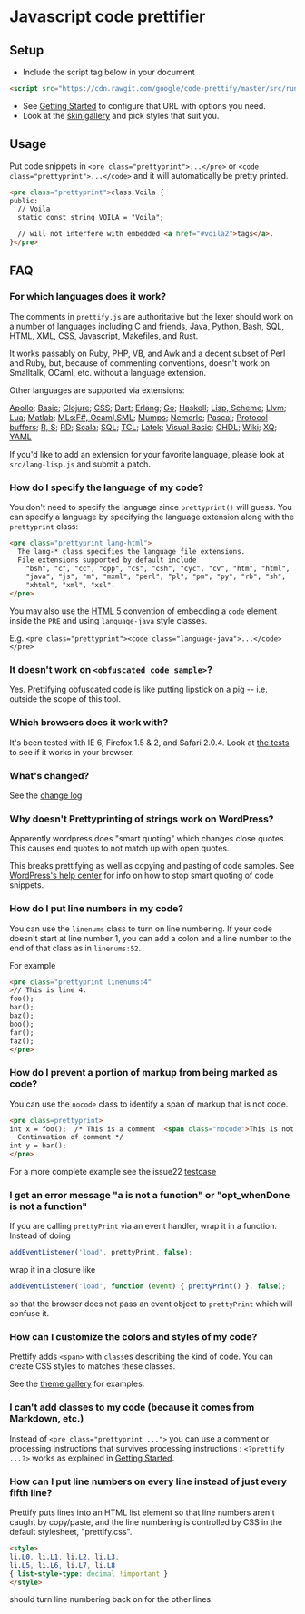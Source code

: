 # Javascript code prettifier

## Setup

 * Include the script tag below in your document
```HTML
<script src="https://cdn.rawgit.com/google/code-prettify/master/src/run_prettify.js"></script>
```
 * See [Getting Started](docs/getting_started.md) to configure that URL with options you need.
 * Look at the [skin gallery](https://cdn.rawgit.com/google/code-prettify/master/styles/index.html) and pick styles that suit you.

## Usage

Put code snippets in `<pre class="prettyprint">...</pre>` or
`<code class="prettyprint">...</code>` and it will automatically be
pretty printed.

```HTML
<pre class="prettyprint">class Voila {
public:
  // Voila
  static const string VOILA = "Voila";

  // will not interfere with embedded <a href="#voila2">tags</a>.
}</pre>
```

## FAQ

### For which languages does it work?

The comments in `prettify.js` are authoritative but the lexer should
work on a number of languages including C and friends, Java, Python,
Bash, SQL, HTML, XML, CSS, Javascript, Makefiles, and Rust.

It works passably on Ruby, PHP, VB, and Awk and a decent subset of
Perl and Ruby, but, because of commenting conventions, doesn't work on
Smalltalk, OCaml, etc. without a language extension.

Other languages are supported via extensions:

[Apollo](https://github.com/google/code-prettify/tree/master/src/lang-apollo.js);
[Basic](https://github.com/google/code-prettify/tree/master/src/lang-basic.js);
[Clojure](https://github.com/google/code-prettify/tree/master/src/lang-clj.js);
[CSS](https://github.com/google/code-prettify/tree/master/src/lang-css.js);
[Dart](https://github.com/google/code-prettify/tree/master/src/lang-dart.js);
[Erlang](https://github.com/google/code-prettify/tree/master/src/lang-erlang.js);
[Go](https://github.com/google/code-prettify/tree/master/src/lang-go.js);
[Haskell](https://github.com/google/code-prettify/tree/master/src/lang-hs.js);
[Lisp, Scheme](https://github.com/google/code-prettify/tree/master/src/lang-lisp.js);
[Llvm](https://github.com/google/code-prettify/tree/master/src/lang-llvm.js);
[Lua](https://github.com/google/code-prettify/tree/master/src/lang-lua.js);
[Matlab](https://github.com/google/code-prettify/tree/master/src/lang-matlab.js);
[MLs:F#, Ocaml,SML](https://github.com/google/code-prettify/tree/master/src/lang-ml.js);
[Mumps](https://github.com/google/code-prettify/tree/master/src/lang-mumps.js);
[Nemerle](https://github.com/google/code-prettify/tree/master/src/lang-n.js);
[Pascal](https://github.com/google/code-prettify/tree/master/src/lang-pascal.js);
[Protocol buffers](https://github.com/google/code-prettify/tree/master/src/lang-proto.js);
[R, S](https://github.com/google/code-prettify/tree/master/src/lang-r.js);
[RD](https://github.com/google/code-prettify/tree/master/src/lang-rd.js);
[Scala](https://github.com/google/code-prettify/tree/master/src/lang-scala.js);
[SQL](https://github.com/google/code-prettify/tree/master/src/lang-sql.js);
[TCL](https://github.com/google/code-prettify/tree/master/src/lang-tcl.js);
[Latek](https://github.com/google/code-prettify/tree/master/src/lang-tex.js);
[Visual Basic](https://github.com/google/code-prettify/tree/master/src/lang-vb.js);
[CHDL](https://github.com/google/code-prettify/tree/master/src/lang-vhdl.js);
[Wiki](https://github.com/google/code-prettify/tree/master/src/lang-wiki.js);
[XQ](https://github.com/google/code-prettify/tree/master/src/lang-xq.js);
[YAML](https://github.com/google/code-prettify/tree/master/src/lang-yaml.js)

If you'd like to add an extension for your favorite language, please
look at `src/lang-lisp.js` and submit a patch.

### How do I specify the language of my code?

You don't need to specify the language since `prettyprint()`
will guess.  You can specify a language by specifying the language extension
along with the `prettyprint` class:

```HTML
<pre class="prettyprint lang-html">
  The lang-* class specifies the language file extensions.
  File extensions supported by default include
    "bsh", "c", "cc", "cpp", "cs", "csh", "cyc", "cv", "htm", "html",
    "java", "js", "m", "mxml", "perl", "pl", "pm", "py", "rb", "sh",
    "xhtml", "xml", "xsl".
</pre>
```

You may also use the
[HTML 5](http://dev.w3.org/html5/spec-author-view/the-code-element.html#the-code-element)
convention of embedding a `code` element inside the `PRE` and using `language-java` style classes.

E.g. `<pre class="prettyprint"><code class="language-java">...</code></pre>`

### It doesn't work on `<obfuscated code sample>`?

Yes.  Prettifying obfuscated code is like putting lipstick on a pig --
i.e. outside the scope of this tool.

### Which browsers does it work with?

It's been tested with IE 6, Firefox 1.5 & 2, and Safari 2.0.4.
Look at [the tests](https://rawgit.com/google/code-prettify/master/tests/prettify_test.html)
to see if it works in your browser.

### What's changed?

See the [change log](https://rawgit.com/google/code-prettify/master/CHANGES.html)

### Why doesn't Prettyprinting of strings work on WordPress?

Apparently wordpress does "smart quoting" which changes close quotes.
This causes end quotes to not match up with open quotes.

This breaks prettifying as well as copying and pasting of code samples.
See [WordPress's help center](http://wordpress.org/support/topic/125038)
for info on how to stop smart quoting of code snippets.

### How do I put line numbers in my code?

You can use the `linenums` class to turn on line
numbering.  If your code doesn't start at line number 1, you can
add a colon and a line number to the end of that class as in
`linenums:52`.

For example

```HTML
<pre class="prettyprint linenums:4"
>// This is line 4.
foo();
bar();
baz();
boo();
far();
faz();
</pre>
```

### How do I prevent a portion of markup from being marked as code?

You can use the `nocode` class to identify a span of markup
that is not code.

```HTML
<pre class=prettyprint>
int x = foo();  /* This is a comment  <span class="nocode">This is not code</span>
  Continuation of comment */
int y = bar();
</pre>
```

For a more complete example see the issue22
[testcase](https://rawgit.com/google/code-prettify/master/tests/prettify_test.html#issue22)

### I get an error message "a is not a function" or "opt_whenDone is not a function"

If you are calling `prettyPrint` via an event handler, wrap it in a function.
Instead of doing

```JavaScript
addEventListener('load', prettyPrint, false);
```

wrap it in a closure like

```JavaScript
addEventListener('load', function (event) { prettyPrint() }, false);
```

so that the browser does not pass an event object to `prettyPrint`
which will confuse it.

### How can I customize the colors and styles of my code?

Prettify adds `<span>` with `class`es describing the kind of code.
You can create CSS styles to matches these classes.

See the [theme gallery](https://cdn.rawgit.com/google/code-prettify/master/styles/index.html) for examples.

### I can't add classes to my code (because it comes from Markdown, etc.)

Instead of ```<pre class="prettyprint ...">``` you can use a comment
or processing instructions that survives processing instructions :
`<?prettify ...?>` works as explained in
[Getting Started](docs/getting_started.md).

### How can I put line numbers on every line instead of just every fifth line?

Prettify puts lines into an HTML list element so that line numbers
aren't caught by copy/paste, and the line numbering is controlled by
CSS in the default stylesheet, "prettify.css".

```HTML
<style>
li.L0, li.L1, li.L2, li.L3,
li.L5, li.L6, li.L7, li.L8
{ list-style-type: decimal !important }
</style>
```

should turn line numbering back on for the other lines.
